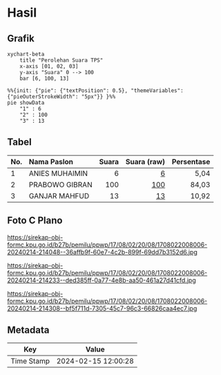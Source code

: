 # Hasil

## Grafik

```mermaid
xychart-beta
    title "Perolehan Suara TPS"
    x-axis [01, 02, 03]
    y-axis "Suara" 0 --> 100
    bar [6, 100, 13]
```

```mermaid
%%{init: {"pie": {"textPosition": 0.5}, "themeVariables": {"pieOuterStrokeWidth": "5px"}} }%%
pie showData
    "1" : 6
    "2" : 100
    "3" : 13
```

## Tabel

| No. | Nama Paslon    | Suara | Suara (raw) | Persentase |
|:--- |:-------------- | -----:| -----------:| ----------:|
| 1   | ANIES MUHAIMIN | 6     | [6][p-1]    | 5,04       |
| 2   | PRABOWO GIBRAN | 100   | [100][p-2]  | 84,03      |
| 3   | GANJAR MAHFUD  | 13    | [13][p-3]   | 10,92      |


[p-1]: https://github.com/gigit-pemilu/pemilu-2024-17-bengkulu/blob/main/pilpres/hitung-suara/sub/17-bengkulu/sub/08-kepahiang/sub/02-ujan-mas/sub/2008-pekalongan/sub/006-tps/sub/paslon-1.txt
[p-2]: https://github.com/gigit-pemilu/pemilu-2024-17-bengkulu/blob/main/pilpres/hitung-suara/sub/17-bengkulu/sub/08-kepahiang/sub/02-ujan-mas/sub/2008-pekalongan/sub/006-tps/sub/paslon-2.txt
[p-3]: https://github.com/gigit-pemilu/pemilu-2024-17-bengkulu/blob/main/pilpres/hitung-suara/sub/17-bengkulu/sub/08-kepahiang/sub/02-ujan-mas/sub/2008-pekalongan/sub/006-tps/sub/paslon-3.txt

## Foto C Plano

https://sirekap-obj-formc.kpu.go.id/b27b/pemilu/ppwp/17/08/02/20/08/1708022008006-20240214-214048--36affb9f-60e7-4c2b-899f-69dd7b3152d6.jpg

https://sirekap-obj-formc.kpu.go.id/b27b/pemilu/ppwp/17/08/02/20/08/1708022008006-20240214-214233--ded385ff-0a77-4e8b-aa50-461a27d41cfd.jpg

https://sirekap-obj-formc.kpu.go.id/b27b/pemilu/ppwp/17/08/02/20/08/1708022008006-20240214-214308--bf5f711d-7305-45c7-96c3-66826caa4ec7.jpg


## Metadata

| Key        | Value               |
| ---------- | ------------------- |
| Time Stamp | 2024-02-15 12:00:28 |



